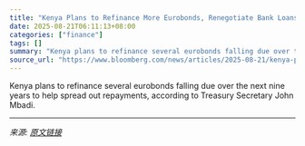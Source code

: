 ```yaml
---
title: "Kenya Plans to Refinance More Eurobonds, Renegotiate Bank Loans"
date: 2025-08-21T06:11:13+08:00
categories: ["finance"]
tags: []
summary: "Kenya plans to refinance several eurobonds falling due over the next nine years to help spread out repayments, according to Treasury Secretary John Mbadi."
source_url: "https://www.bloomberg.com/news/articles/2025-08-21/kenya-plans-to-refinance-more-eurobonds-renegotiate-bank-loans"
---
```


Kenya plans to refinance several eurobonds falling due over the next nine years to help spread out repayments, according to Treasury Secretary John Mbadi.

---

*来源: [原文链接](https://www.bloomberg.com/news/articles/2025-08-21/kenya-plans-to-refinance-more-eurobonds-renegotiate-bank-loans)*

